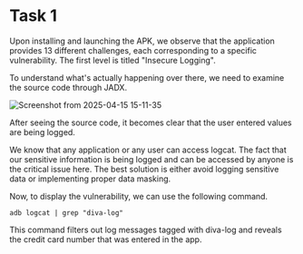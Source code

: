 # Task 1

Upon installing and launching the APK, we observe that the application provides 13 different challenges, each corresponding to a specific vulnerability. The first level is titled "Insecure Logging".

To understand what's actually happening over there, we need to examine the source code through JADX.

![Screenshot from 2025-04-15 15-11-35](https://github.com/user-attachments/assets/00362356-99f8-41f7-859f-1f0f4d0f155a)

After seeing the source code, it becomes clear that the user entered values are being logged.

We know that any application or any user can access logcat. The fact that our sensitive information is being logged and can be accessed by anyone is the critical issue here. The best solution is either avoid logging sensitive data or implementing proper data masking. 

Now, to display the vulnerability, we can use the following command.

`adb logcat | grep "diva-log"`

This command filters out log messages tagged with diva-log and reveals the credit card number that was entered in the app.
